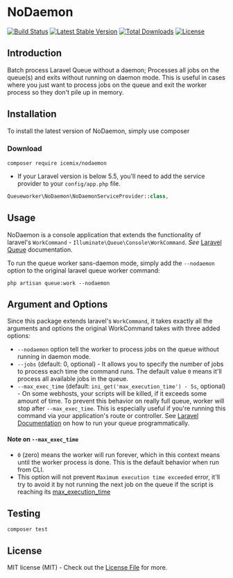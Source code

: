 # NoDaemon

[![Build Status](https://travis-ci.org/orobogenius/nodaemon.svg?branch=master)](https://travis-ci.org/orobogenius/nodaemon)
[![Latest Stable Version](https://poser.pugx.org/icemix/nodaemon/v/stable)](https://packagist.org/packages/icemix/nodaemon)
[![Total Downloads](https://poser.pugx.org/icemix/nodaemon/downloads)](https://packagist.org/packages/icemix/nodaemon)
[![License](https://poser.pugx.org/icemix/nodaemon/license)](https://packagist.org/packages/icemix/nodaemon)
## Introduction
Batch process Laravel Queue without a daemon; Processes all jobs on the queue(s) and exits without running on daemon mode. This is useful in cases where you just want to process jobs on the queue and exit the worker process so they don't pile up in memory.

## Installation

To install the latest version of NoDaemon, simply use composer

### Download

```
composer require icemix/nodaemon
```

- If your Laravel version is below 5.5, you'll need to add the service provider to your ```config/app.php``` file.

```php
Queueworker\NoDaemon\NoDaemonServiceProvider::class,
```

## Usage
NoDaemon is a console application that extends the functionality of laravel's `WorkCommand` - ```Illuminate\Queue\Console\WorkCommand```. _See_ [Laravel Queue](https://laravel.com/docs/queues) documentation.

To run the queue worker sans-daemon mode, simply add the ```--nodaemon``` option to the original laravel queue worker command:

```
php artisan queue:work --nodaemon
```

## Argument and Options
Since this package extends laravel's `WorkCommand`, it takes exactly all the arguments and options the original WorkCommand takes with three added options:

- `--nodaemon` option tell the worker to process jobs on the queue without running in daemon mode.
- `--jobs` (default: 0, optional) - It allows you to specify the number of jobs to process each time the command runs. The default value `0` means it'll process all available jobs in the queue.
- `--max_exec_time` (default: `ini_get('max_execution_time') - 5s`, optional) - On some webhosts, your scripts will be killed, if it exceeds some amount of time. To prevent this behavior on really full queue, worker will stop after `--max_exec_time`. This is especially useful if you're running this command via your application's route or controller. See [Laravel Documentation](https://laravel.com/docs/artisan#programmatically-executing-commands) on how to run your queue programmatically.

#### Note on `--max_exec_time`
- `0` (zero) means the worker will run forever, which in this context means until the worker process is done. This is the default behavior  when run from CLI.
- This option will not prevent `Maximum execution time exceeded` error, it'll try to avoid it by not running the next job on the queue if the script is reaching its [max_execution_time](http://php.net/manual/en/info.configuration.php#ini.max-execution-time)

## Testing
```
composer test
```

## License

MIT license (MIT) - Check out the [License File](LICENSE) for more.